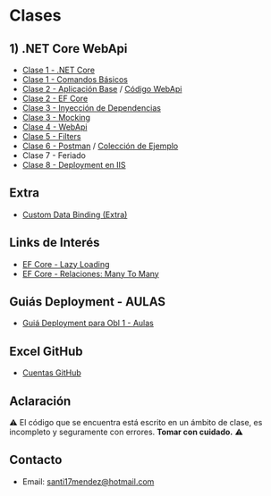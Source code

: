 # Clases

## 1) .NET Core WebApi

* [Clase 1 - .NET Core](/Clases/Clase%201%20-%20NET%20Core.md)
* [Clase 1 - Comandos Básicos](/Clases/Clase%201%20-%20Creacion.md)
* [Clase 2 - Aplicación Base](/Clases/Clase%202%20-%20Aplicacion.md) / [Código WebApi](/Codigo/WebApi)
* [Clase 2 - EF Core](/Clases/Clase%202%20-%20EntityFrameworkCore.md)
* [Clase 3 - Inyección de Dependencias](/Clases/Clase%203%20-%20Inyeccion%20de%20Dependencias.md)
* [Clase 3 - Mocking](/Clases/Clase%203%20-%20Mocking.md)
* [Clase 4 - WebApi](/Clases/Clase%204%20-%20WebApi.md)
* [Clase 5 - Filters](/Clases/Clase%205%20-%20Filters.md)
* [Clase 6 - Postman](/Clases/Clase%206%20-%20Postman.pdf) / [Colección de Ejemplo](/Codigo/Postman)
* Clase 7 - Feriado
* [Clase 8 - Deployment en IIS](/Clases/Clase%208%20-%20Deployment%20en%20IIS.md)

## Extra

* [Custom Data Binding (Extra)](/Clases/Clase%208%20-%20Custom%20Data%20Binding.md)

## Links de Interés

* [EF Core - Lazy Loading](https://www.learnentityframeworkcore.com/lazy-loading)
* [EF Core - Relaciones: Many To Many](https://www.learnentityframeworkcore.com/configuration/many-to-many-relationship-configuration)

## Guiás Deployment - AULAS

* [Guiá Deployment para Obl 1 - Aulas](/Clases/Guias/Guia%20de%20despliegue%20en%20IIS%20-%20OB1.pdf)

## Excel GitHub

* [Cuentas GitHub](https://1drv.ms/x/s!AsRv3us8uF1Rg5VSd6di21LRH9sRuA)

## Aclaración

:warning: El código que se encuentra está escrito en un ámbito de clase, es incompleto y seguramente con errores. **Tomar con cuidado.** :warning:

## Contacto

* Email: [santi17mendez@hotmail.com](mailto:santi17mendez@hotmail.com)
